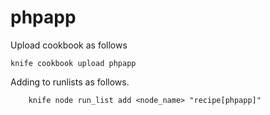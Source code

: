 # phpapp

Upload cookbook as follows
```
knife cookbook upload phpapp

```
Adding to runlists as follows.

```
	knife node run_list add <node_name> "recipe[phpapp]"
```
